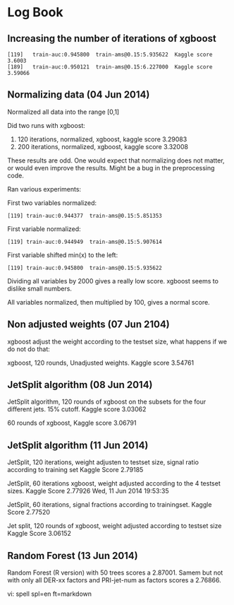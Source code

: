 # Log Book



## Increasing the number of iterations of xgboost

    [119]   train-auc:0.945800  train-ams@0.15:5.935622  Kaggle score 3.6003
    [189]   train-auc:0.950121  train-ams@0.15:6.227000  Kaggle score 3.59066

## Normalizing data (04 Jun 2014)

Normalized all data into the range [0,1]

Did two runs with xgboost:
1. 120 iterations, normalized, xgboost,  kaggle score  3.29083
2. 200 iterations, normalized, xgboost,  kaggle score  3.32008

These results are odd. One would expect that normalizing does not matter, or
would even improve the results.  Might be a bug in the preprocessing code.

Ran various experiments:

First two variables normalized: 

    [119] train-auc:0.944377  train-ams@0.15:5.851353

First variable normalized: 

    [119] train-auc:0.944949  train-ams@0.15:5.907614

First variable shifted  min(x) to the left:  

    [119] train-auc:0.945800  train-ams@0.15:5.935622

Dividing all variables by 2000 gives a really low score.
xgboost seems to dislike small numbers.

All variables normalized, then multiplied by 100, gives a normal score.

## Non adjusted weights  (07 Jun 2104)

xgboost adjust the weight according to the testset size, what happens if
we do not do that:

xgboost, 120 rounds, Unadjusted weights.  Kaggle score 3.54761

## JetSplit algorithm (08 Jun 2014)

JetSplit algorithm,  120 rounds of xgboost on the subsets
for the four different jets.  15% cutoff.  Kaggle score   3.03062

60 rounds of xgboost, Kaggle score 3.06791


## JetSplit algorithm (11 Jun 2014)

JetSplit, 120 iterations, weight adjusten to testset size, signal ratio
according to training set Kaggle Score 2.79185

JetSplit, 60 iterations xgboost, weight adjusted according to the 4 testset
sizes.  Kaggle Score 2.77926 Wed, 11 Jun 2014 19:53:35

JetSplit, 60 iterations, signal fractions according to trainingset.  Kaggle
Score 2.77520

Jet split, 120 rounds of xgboost, weight adjusted according to testset size
Kaggle Score 3.06152

## Random Forest (13 Jun 2014)

Random Forest (R version) with 50 trees scores a 2.87001.
Samem but not with only all DER-xx factors and PRI-jet-num as factors
scores a 2.76866.


vi: spell spl=en ft=markdown
